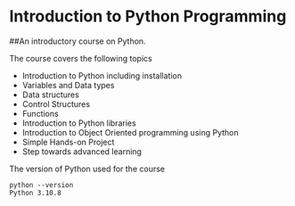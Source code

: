 # Introduction to Python Programming
##An introductory course on Python. 

The course covers the following topics
* Introduction to Python including installation
* Variables and Data types
* Data structures
* Control Structures
* Functions
* Introduction to Python libraries
* Introduction to Object Oriented programming using Python
* Simple Hands-on Project
* Step towards advanced learning

The version of Python used for the course 
~~~
python --version                                                                                                                                         
Python 3.10.8
~~~

